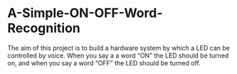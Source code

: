 # A-Simple-ON-OFF-Word-Recognition
The aim of this project is to build a hardware system by which a LED can be controlled by voice. When you say a a word “ON” the LED should be turned on, and when you say a word “OFF” the LED should be turned off.
